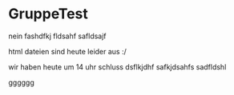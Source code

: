 # GruppeTest
nein 
fashdfkj
fldsahf
safldsajf

html dateien sind heute leider aus :/

wir haben heute um 14 uhr schluss
dsflkjdhf
safkjdsahfs
sadfldshl

gggggg